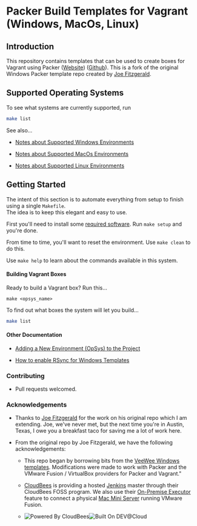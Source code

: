 # Packer Build Templates for Vagrant (Windows, MacOs, Linux)

## Introduction

This repository contains templates that can be used to create boxes for Vagrant using Packer ([Website](http://www.packer.io)) 
([Github](http://github.com/mitchellh/packer)).  This is a fork of the original Windows Packer template repo created 
by [Joe Fitzgerald](https://github.com/joefitzgerald/packer-windows). 

## Supported Operating Systems
To see what systems are currently supported, run
```bash 
make list
```

See also...

* [Notes about Supported Windows Environments](./docs/windows/notes_about_supported_environments.md)

* [Notes about Supported MacOs Environments](./docs/macos/notes_about_supported_environments.md)

* [Notes about Supported Linux Environments](./docs/linux/notes_about_supported_environments.md)
 
## Getting Started
The intent of this section is to automate everything from setup to finish using a single `Makefile`.  
The idea is to keep this elegant and easy to use.

First you'll need to install some [required software](docs/required_software.md).  Run `make setup` and you're done.

From time to time, you'll want to reset the environment.  Use `make clean` to do this.

Use `make help` to learn about the commands available in this system.

#### Building Vagrant Boxes
Ready to build a Vagrant box?  Run this...
```
make <opsys_name>
```

To find out what boxes the system will let you build...
```bash 
make list
```

#### Other Documentation

* [Adding a New Environment (OpSys) to the Project](docs/adding_new_box.md)

* [How to enable RSync for Windows Templates](docs/enable-rsync-for-windows-templates.md)


### Contributing
* Pull requests welcomed.

### Acknowledgements

* Thanks to [Joe Fitzgerald](https://github.com/joefitzgerald/packer-windows) for the work on his original 
  repo which I am extending.  Joe, we've never met, but the next time you're in Austin, Texas, I owe you a 
  breakfast taco for saving me a lot of work here.

* From the original repo by Joe Fitzgerald, we have the following acknowledgements:

  * This repo began by borrowing bits from the [VeeWee Windows templates](https://github.com/jedi4ever/veewee/tree/master/templates). 
    Modifications were made to work with Packer and the VMware Fusion / VirtualBox providers for Packer and Vagrant." 

  * [CloudBees](http://www.cloudbees.com) is providing a hosted [Jenkins](http://jenkins-ci.org/) master through
    their CloudBees FOSS program. We also use their [On-Premise Executor](https://developer.cloudbees.com/bin/view/DEV/On-Premise+Executors) feature
    to connect a physical [Mac Mini Server](http://www.apple.com/mac-mini/server/) running VMware Fusion.

  * ![Powered By CloudBees](http://www.cloudbees.com/sites/default/files/Button-Powered-by-CB.png "Powered By CloudBees")![Built On DEV@Cloud](http://www.cloudbees.com/sites/default/files/Button-Built-on-CB-1.png "Built On DEV@Cloud")
